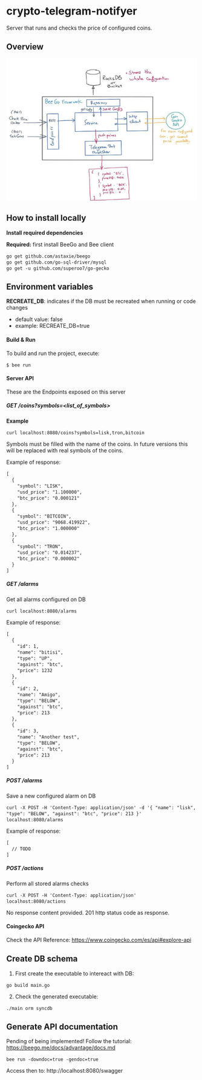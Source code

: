 # crypto-telegram-notifyer
Server that runs and checks the price of configured coins.


## Overview

![Architecture Overview](/docs/beego_telegram_coins-medium.jpg?raw=true "Architecture Overview")


## How to install locally


**Install required dependencies**

**Required:** first install BeeGo and Bee client


```
go get github.com/astaxie/beego
go get github.com/go-sql-driver/mysql
go get -u github.com/superoo7/go-gecko
```

## Environment variables

**RECREATE_DB**: indicates if the DB must be recreated when running or code changes
- default value: false
- example: RECREATE_DB=true


#### Build & Run

To build and run the project, execute:

```
$ bee run
```


#### Server API

These are the Endpoints exposed on this server

##### GET /coins?symbols=<list_of_symbols>

**Example**  

```
curl localhost:8080/coins?symbols=lisk,tron,bitcoin
```

Symbols must be filled with the name of the coins. In future versions this will be replaced with real symbols of the coins.

Example of response:

```
[
  {
    "symbol": "LISK",
    "usd_price": "1.100000",
    "btc_price": "0.000121"
  },
  {
    "symbol": "BITCOIN",
    "usd_price": "9068.419922",
    "btc_price": "1.000000"
  },
  {
    "symbol": "TRON",
    "usd_price": "0.014237",
    "btc_price": "0.000002"
  }
]
```

##### GET /alarms

Get all alarms configured on DB

```
curl localhost:8080/alarms
```

Example of response:

```
[
  {
    "id": 1,
    "name": "bitisi",
    "type": "UP",
    "against": "btc",
    "price": 1232
  },
  {
    "id": 2,
    "name": "Amigo",
    "type": "BELOW",
    "against": "btc",
    "price": 213
  },
  {
    "id": 3,
    "name": "Another test",
    "type": "BELOW",
    "against": "btc",
    "price": 213
  }
]
```


##### POST /alarms

Save a new configured alarm on DB

```
curl -X POST -H 'Content-Type: application/json' -d '{ "name": "lisk", "type": "BELOW", "against": "btc", "price": 213 }' localhost:8080/alarms
```

Example of response:

```
[
  // TODO
]
```


##### POST /actions

Perform all stored alarms checks

```
curl -X POST -H 'Content-Type: application/json' localhost:8080/actions
```


No response content provided. 201 http status code as response.

#### Coingecko API

Check the API Reference: https://www.coingecko.com/es/api#explore-api


## Create DB schema

1. First create the executable to intereact with DB:

```
go build main.go
```

2. Check the generated executable:

```
./main orm syncdb
```


## Generate API documentation

Pending of being implemented! Follow the tutorial: https://beego.me/docs/advantage/docs.md

```
bee run -downdoc=true -gendoc=true
```

Access then to: http://localhost:8080/swagger